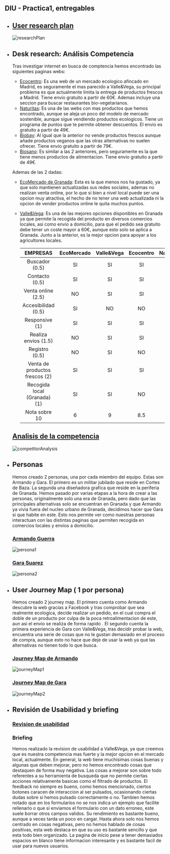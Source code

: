 ## DIU - Practica1, entregables

- ## [User research plan](https://github.com/AlexMr08/UX_CaseStudy/blob/master/P1/researchPlan.pdf)
    ![researchPlan](researchPlan.png)

- ##  Desk research: Análisis Competencia

  Tras investigar internet en busca de comptencia hemos encontrado las siguientes paginas webs:
  - [Ecocentro](https://www.ecocentro.es/tienda/): Es una web de un mercado ecologico afincado en Madrid, es seguramente el mas parecido a Valle&Vega, su principal problema es que actualmente limita la entrega de productos frescos a Madrid. Tiene envio gratuito a partir de 60€. Ademas incluye una seccion para buscar restaurantes bio-vegetarianos.
  - [Naturitas](https://www.naturitas.es/): Es una de las webs con mas productos que hemos encontrado, aunque se aleja un poco del modelo de mercado sostenible, aunque sigue vendiendo productos ecologicos. Tiene un programa de puntos que te permite obtener descuentos. El envio es gratuito a partir de 49€.
  - [Biobay](https://biobay.es/): Al igual que la anterior no vende productos frescos aunque añade productos veganos que las otras alternativas no suelen ofrecer. Tiene envio gratuito a partir de 79€.
  - [Biosano](https://biobay.es/): Es similar a las 2 anteriores, pero seguramente es la que tiene menos productos de alimentacion. Tiene envio gratuito a partir de 49€.
  
  Ademas de las 2 dadas:
  - [EcoMercado de Granada](https://ecomercadogranada.org/): Esta es la que menos nos ha gustado, ya que solo mantienen actualizadas sus redes sociales, ademas no realizan venta online, por lo que si bien a nivel local puede ser una opcion muy atractiva, el hecho de no tener una web actualizada ni la opcion de vender productos online le quita muchos puntos.
  - [Valle&Vega](https://valleyvega.org/): Es una de las mejores opciones disponibles en Granada ya que permite la recogida del producto en diversos comercios locales, asi como envio a domicilio, para que el pedido sea gratuito debe tener un coste mayor a 60€, aunque esto solo se aplica a Granada. Junto a la anterior, es la mejor opcion para apoyar a los agricultores locales.

    |EMPRESAS                             | EcoMercado      | Valle&Vega | Ecocentro     | Naturitas   | Biobay      | Biosano  |
    | :------:                            | :------:        | :------:   |  :------:     | :------:    |  :------:   | :------: |
    | Buscador (0.5)                      | SI              |  SI        |     SI        | SI          | SI          | SI       |
    | Contacto (0.5)                      | SI              |  SI        |     SI        | SI          | SI          | SI       |
    | Venta online (2.5)                  | NO              |  SI        |     SI        | SI          | SI          | SI       |
    | Accesibilidad (0.5)                 | SI              |  NO        |     NO        | NO          | NO          | NO       |
    | Responsive (1)                      | SI              |  SI        |     SI        | SI          | SI          | SI       |
    | Realiza envios (1.5)                | NO              |  SI        |     SI        | SI          | SI          | SI       |
    | Registro (0.5)                      | NO              |  SI        |     NO        | SI          | NO          | SI       |
    | Venta de productos frescos (2)      | SI              |  SI        |     SI        | NO          | NO          | NO       |
    | Recogida local (Granada) (1)        | SI              |  SI        |     NO        | NO          | NO          | NO       |
    | Nota sobre 10                       | 6               |  9         |     8.5       |  6          | 6           | 6        |

  ## [Analisis de la competencia](https://github.com/AlexMr08/UX_CaseStudy/blob/master/P1/competitorAnalysis.pdf)
    ![competitorAnalysis](competitorAnalysis.png)
    
- ## Personas

  Hemos creado 2 personas, una por cada miembro del equipo. Estas son Armando y Gara. El primero es un militar jubilado que reside en Cortes de Baza. La segunda una diseñadora grafica que reside en la periferia de Granada. Hemos pasado por varias etapas a la hora de crear a las personas, originalmente solo una era de Granada, pero dado que las principales alternativas solo se encuentran en Granada y que Armando ya vivia fuera del nucleo urbano de Granada, decidimos hacer que Gara si que habite en este. Esto nos permite ver como nuestras personas interactuan con las distintas paginas que permiten recogida en comercios locales y envios a domicilio.
  
  ### [Armando Guerra](https://github.com/AlexMr08/UX_CaseStudy/blob/master/P1/persona1.pdf)
  ![persona1](persona1.png)
  
  ### [Gara Suarez](https://github.com/AlexMr08/UX_CaseStudy/blob/master/P1/persona2.pdf)
  ![persona2](persona2.png)
  
- ## User Journey Map  ( 1 por persona)

  Hemos creado 2 journey map. El primero cuenta como Armando descubre la web gracias a Facebook y tras comprobar que sea realmente ecologica, decide realizar un pedido, en el cual compra el doble de un producto por culpa de la poca retroalimentacion de este, aun asi el envio se realiza de forma rapido . El segundo cuenta la primera experiencia de Gara con Valle&Vega, tras decidir probar la web, encuentra una serie de cosas que no le gustan demasiado en el proceso de compra, aunque esto no hace que deje de usar la web ya que las alternativas no tienen todo lo que busca.

  ### [Journey Map de Armando](https://github.com/AlexMr08/UX_CaseStudy/blob/master/P1/journeyMap1.pdf)
  ![journeyMap1](journeyMap1.png)

  ### [Journey Map de Gara](https://github.com/AlexMr08/UX_CaseStudy/blob/master/P1/journeyMap2.pdf)
  ![journeyMap2](journeyMap2.png)
  
- ## Revisión de Usabilidad y briefing
  
  ### [Revision de usabilidad](usabilityReserach.pdf)

  ### Briefing

  Hemos realizado la revision de usabilidad a Valle&Vega, ya que creemos que es nuestra competencia mas fuerte y la mejor opcion en el mercado local, actualmente.
En general, la web tiene muchisimas cosas buenas y algunas que deben mejorar, pero no hemos encontrado cosas que destaquen de forma muy negativa. Las cosas a mejorar son sobre todo referentes a su herramienta de busqueda que no permite ciertas acciones relativamente basicas como el filtrado de productos. El feedback no siempre es bueno, como hemos mencionado, ciertos botones caracen de interaccion al ser pulsados, ocasionando ciertas dudas sobre si hemos pulsado correctamente o no. Tambien hemos notado que en los formularios no se nos indica un ejemplo que facilite rellenarlo o que si enviamos el formulario con un dato erroneo, este suele borrar otros campos validos. Su rendimiento es bastante bueno, aunque a veces tarda un poco en cargar. Hasta ahora solo nos hemos centrado en cosas negativas, pero no hemos hablado de cosas positivas, esta web destaca en que su uso es bastante sencillo y que esta todo bien organizado. La pagina de inicio pese a tener demasiados espacios en blanco tiene informacion interesante y es bastante facil de usar para nuevos usuarios.
